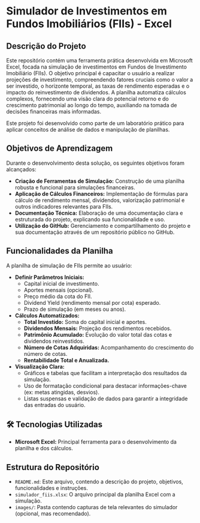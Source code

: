 #  Simulador de Investimentos em Fundos Imobiliários (FIIs) - Excel

## Descrição do Projeto

Este repositório contém uma ferramenta prática desenvolvida em Microsoft Excel, focada na simulação de investimentos em Fundos de Investimento Imobiliário (FIIs). O objetivo principal é capacitar o usuário a realizar projeções de investimento, compreendendo fatores cruciais como o valor a ser investido, o horizonte temporal, as taxas de rendimento esperadas e o impacto do reinvestimento de dividendos. A planilha automatiza cálculos complexos, fornecendo uma visão clara do potencial retorno e do crescimento patrimonial ao longo do tempo, auxiliando na tomada de decisões financeiras mais informadas.

Este projeto foi desenvolvido como parte de um laboratório prático para aplicar conceitos de análise de dados e manipulação de planilhas.

##  Objetivos de Aprendizagem

Durante o desenvolvimento desta solução, os seguintes objetivos foram alcançados:

* **Criação de Ferramentas de Simulação:** Construção de uma planilha robusta e funcional para simulações financeiras.
* **Aplicação de Cálculos Financeiros:** Implementação de fórmulas para cálculo de rendimento mensal, dividendos, valorização patrimonial e outros indicadores relevantes para FIIs.
* **Documentação Técnica:** Elaboração de uma documentação clara e estruturada do projeto, explicando sua funcionalidade e uso.
* **Utilização do GitHub:** Gerenciamento e compartilhamento do projeto e sua documentação através de um repositório público no GitHub.

##  Funcionalidades da Planilha

A planilha de simulação de FIIs permite ao usuário:

* **Definir Parâmetros Iniciais:**
    * Capital inicial de investimento.
    * Aportes mensais (opcional).
    * Preço médio da cota do FII.
    * Dividend Yield (rendimento mensal por cota) esperado.
    * Prazo de simulação (em meses ou anos).
* **Cálculos Automatizados:**
    * **Total Investido:** Soma do capital inicial e aportes.
    * **Dividendos Mensais:** Projeção dos rendimentos recebidos.
    * **Patrimônio Acumulado:** Evolução do valor total das cotas e dividendos reinvestidos.
    * **Número de Cotas Adquiridas:** Acompanhamento do crescimento do número de cotas.
    * **Rentabilidade Total e Anualizada.**
* **Visualização Clara:**
    * Gráficos e tabelas que facilitam a interpretação dos resultados da simulação.
    * Uso de formatação condicional para destacar informações-chave (ex: metas atingidas, desvios).
    * Listas suspensas e validação de dados para garantir a integridade das entradas do usuário.

## 🛠 Tecnologias Utilizadas

* **Microsoft Excel:** Principal ferramenta para o desenvolvimento da planilha e dos cálculos.

##  Estrutura do Repositório

* `README.md`: Este arquivo, contendo a descrição do projeto, objetivos, funcionalidades e instruções.
* `simulador_fiis.xlsx`: O arquivo principal da planilha Excel com a simulação.
* `images/`: Pasta contendo capturas de tela relevantes do simulador (opcional, mas recomendado).


